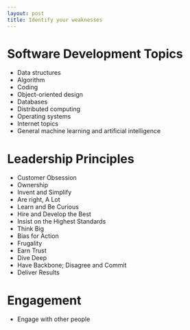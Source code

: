 ```yaml
---
layout: post
title: Identify your weaknesses
---
```


# Software Development Topics

- Data structures
- Algorithm
- Coding
- Object-oriented design
- Databases
- Distributed computing
- Operating systems
- Internet topics
- General machine learning and artificial intelligence

# Leadership Principles

- Customer Obsession
- Ownership
- Invent and Simplify
- Are right, A Lot
- Learn and Be Curious
- Hire and Develop the Best
- Insist on the Highest Standards
- Think Big
- Bias for Action
- Frugality
- Earn Trust
- Dive Deep
- Have Backbone; Disagree and Commit
- Deliver Results

# Engagement

- Engage with other people
